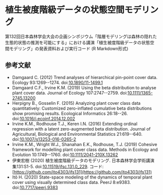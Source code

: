 # 植生被度階級データの状態空間モデリング

第132回日本森林学会大会の企画シンポジウム「階層モデリングは森林の隠れた生態的状態の推測を可能にする」における講演「植生被度階級データの状態空間モデリング」の発表資料および実行コード (R Markdown形式)


## 参考文献

- Damgaard C. (2012) Trend analyses of hierarchical pin-point cover data. Ecology 93:1269--1274. doi:[10.1890/11-1499.1](https://doi.org/10.1890/11-1499.1)
- Damgaard C.F., Irvine K.M. (2019) Using the beta distribution to analyse plant cover data. Journal of Ecology 107:2747--2759. doi:[10.1111/1365-2745.13200](https://doi.org/10.1111/1365-2745.13200)
- Herpigny B., Gosselin F. (2015) Analyzing plant cover class data quantitatively: Customized zero-inflated cumulative beta distributions show promising results. Ecological Informatics 26:18--26. doi:[10.1016/j.ecoinf.2014.12.002](https://doi.org/10.1016/j.ecoinf.2014.12.002)
- Irvine K.M., Rodhouse T.J., Keren I.N. (2016) Extending ordinal regression with a latent zero-augmented beta distribution. Journal of Agricultural, Biological and Environmental Statistics 21:619--640. doi:[10.1007/s13253-016-0265-2](https://doi.org/10.1007/s13253-016-0265-2)
- Irvine K.M., Wright W.J., Shanahan E.K., Rodhouse, T.J. (2019) Cohesive framework for modelling plant cover class data. Methods in Ecology and Evolution 10:1749--1760. doi:[10.1111/2041-210X.13262](https://doi.org/10.1111/2041-210X.13262)
- 伊東宏樹 (2020) 植生被度階級データのモデリング. 日本森林学会学術講演集131:S1-5. doi:[10.11519/jfsc.131.0_229](https://doi.org/https://doi.org/10.11519/jfsc.131.0_229). コード:[https://github.com/ito4303/jfs131](https://github.com/ito4303/jfs131)
- Itô H. (2020) State-space modeling of the dynamics of temporal plant cover using visually determined class data. PeerJ 8:e9383. doi:[10.7717/peerj.9383](https://doi.org/10.7717/peerj.9383)


